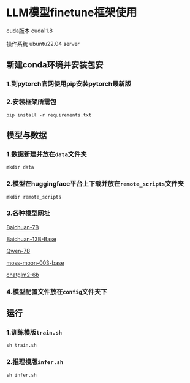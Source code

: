 # LLM模型finetune框架使用

cuda版本 cuda11.8

操作系统 ubuntu22.04 server

## 新建conda环境并安装包安

### 1.到pytorch官网使用pip安装pytorch最新版

### 2.安装框架所需包
```
pip install -r requirements.txt
```

## 模型与数据

### 1.数据新建并放在`data`文件夹
```
mkdir data
```

### 2.模型在huggingface平台上下载并放在`remote_scripts`文件夹

```
mkdir remote_scripts
```

### 3.各种模型网址
[Baichuan-7B](https://huggingface.co/baichuan-inc/Baichuan-7B)

[Baichuan-13B-Base](https://huggingface.co/baichuan-inc/Baichuan-13B-Base)

[Qwen-7B](https://huggingface.co/Qwen/Qwen-7B)

[moss-moon-003-base](https://huggingface.co/fnlp/moss-moon-003-base)

[chatglm2-6b](https://huggingface.co/THUDM/chatglm2-6b)

### 4.模型配置文件放在`config`文件夹下

## 运行

### 1.训练模版`train.sh`
```
sh train.sh
```


### 2.推理模版`infer.sh`
```
sh infer.sh
```
